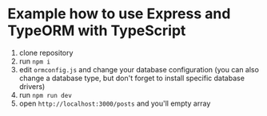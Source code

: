 # Example how to use Express and TypeORM with TypeScript

1. clone repository 
2. run `npm i`
3. edit `ormconfig.js` and change your database configuration (you can also change a database type, but don't forget to install specific database drivers)
4. run `npm run dev`
5. open `http://localhost:3000/posts` and you'll empty array